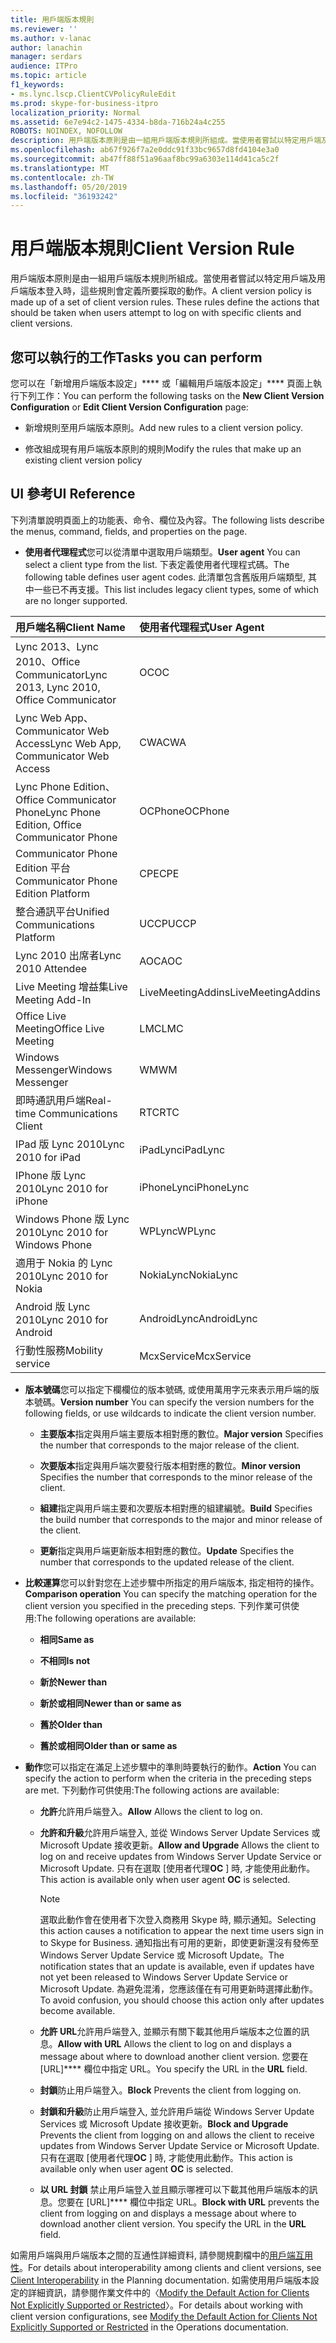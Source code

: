 ```yaml
---
title: 用戶端版本規則
ms.reviewer: ''
ms.author: v-lanac
author: lanachin
manager: serdars
audience: ITPro
ms.topic: article
f1_keywords:
- ms.lync.lscp.ClientCVPolicyRuleEdit
ms.prod: skype-for-business-itpro
localization_priority: Normal
ms.assetid: 6e7e94c2-1475-4334-b8da-716b24a4c255
ROBOTS: NOINDEX, NOFOLLOW
description: 用戶端版本原則是由一組用戶端版本規則所組成。當使用者嘗試以特定用戶端及用戶端版本登入時，這些規則會定義所要採取的動作。
ms.openlocfilehash: ab67f926f7a2e0ddc91f33bc9657d8fd4104e3a0
ms.sourcegitcommit: ab47ff88f51a96aaf8bc99a6303e114d41ca5c2f
ms.translationtype: MT
ms.contentlocale: zh-TW
ms.lasthandoff: 05/20/2019
ms.locfileid: "36193242"
---
```

# <a name="client-version-rule"></a><span data-ttu-id="2cbb0-104">用戶端版本規則</span><span class="sxs-lookup"><span data-stu-id="2cbb0-104">Client Version Rule</span></span>

<span data-ttu-id="2cbb0-p102">用戶端版本原則是由一組用戶端版本規則所組成。當使用者嘗試以特定用戶端及用戶端版本登入時，這些規則會定義所要採取的動作。</span><span class="sxs-lookup"><span data-stu-id="2cbb0-p102">A client version policy is made up of a set of client version rules. These rules define the actions that should be taken when users attempt to log on with specific clients and client versions.</span></span>

## <a name="tasks-you-can-perform"></a><span data-ttu-id="2cbb0-107">您可以執行的工作</span><span class="sxs-lookup"><span data-stu-id="2cbb0-107">Tasks you can perform</span></span>

<span data-ttu-id="2cbb0-108">您可以在「新增用戶端版本設定」\*\*\*\* 或「編輯用戶端版本設定」\*\*\*\* 頁面上執行下列工作：</span><span class="sxs-lookup"><span data-stu-id="2cbb0-108">You can perform the following tasks on the **New Client Version Configuration** or **Edit Client Version Configuration** page:</span></span>

- <span data-ttu-id="2cbb0-109">新增規則至用戶端版本原則。</span><span class="sxs-lookup"><span data-stu-id="2cbb0-109">Add new rules to a client version policy.</span></span>

- <span data-ttu-id="2cbb0-110">修改組成現有用戶端版本原則的規則</span><span class="sxs-lookup"><span data-stu-id="2cbb0-110">Modify the rules that make up an existing client version policy</span></span>

## <a name="ui-reference"></a><span data-ttu-id="2cbb0-111">UI 參考</span><span class="sxs-lookup"><span data-stu-id="2cbb0-111">UI Reference</span></span>

<span data-ttu-id="2cbb0-112">下列清單說明頁面上的功能表、命令、欄位及內容。</span><span class="sxs-lookup"><span data-stu-id="2cbb0-112">The following lists describe the menus, command, fields, and properties on the page.</span></span>

- <span data-ttu-id="2cbb0-113">**使用者代理程式**您可以從清單中選取用戶端類型。</span><span class="sxs-lookup"><span data-stu-id="2cbb0-113">**User agent** You can select a client type from the list.</span></span> <span data-ttu-id="2cbb0-114">下表定義使用者代理程式碼。</span><span class="sxs-lookup"><span data-stu-id="2cbb0-114">The following table defines user agent codes.</span></span> <span data-ttu-id="2cbb0-115">此清單包含舊版用戶端類型, 其中一些已不再支援。</span><span class="sxs-lookup"><span data-stu-id="2cbb0-115">This list includes legacy client types, some of which are no longer supported.</span></span>

|<span data-ttu-id="2cbb0-116">**用戶端名稱**</span><span class="sxs-lookup"><span data-stu-id="2cbb0-116">**Client Name**</span></span>|<span data-ttu-id="2cbb0-117">**使用者代理程式**</span><span class="sxs-lookup"><span data-stu-id="2cbb0-117">**User Agent**</span></span>|
|:-----|:-----|
|<span data-ttu-id="2cbb0-118">Lync 2013、Lync 2010、Office Communicator</span><span class="sxs-lookup"><span data-stu-id="2cbb0-118">Lync 2013, Lync 2010, Office Communicator</span></span>  <br/> |<span data-ttu-id="2cbb0-119">OC</span><span class="sxs-lookup"><span data-stu-id="2cbb0-119">OC</span></span>  <br/> |
|<span data-ttu-id="2cbb0-120">Lync Web App、Communicator Web Access</span><span class="sxs-lookup"><span data-stu-id="2cbb0-120">Lync Web App, Communicator Web Access</span></span>  <br/> |<span data-ttu-id="2cbb0-121">CWA</span><span class="sxs-lookup"><span data-stu-id="2cbb0-121">CWA</span></span>  <br/> |
|<span data-ttu-id="2cbb0-122">Lync Phone Edition、Office Communicator Phone</span><span class="sxs-lookup"><span data-stu-id="2cbb0-122">Lync Phone Edition, Office Communicator Phone</span></span>  <br/> |<span data-ttu-id="2cbb0-123">OCPhone</span><span class="sxs-lookup"><span data-stu-id="2cbb0-123">OCPhone</span></span>  <br/> |
|<span data-ttu-id="2cbb0-124">Communicator Phone Edition 平台</span><span class="sxs-lookup"><span data-stu-id="2cbb0-124">Communicator Phone Edition Platform</span></span>  <br/> |<span data-ttu-id="2cbb0-125">CPE</span><span class="sxs-lookup"><span data-stu-id="2cbb0-125">CPE</span></span>  <br/> |
|<span data-ttu-id="2cbb0-126">整合通訊平台</span><span class="sxs-lookup"><span data-stu-id="2cbb0-126">Unified Communications Platform</span></span>  <br/> |<span data-ttu-id="2cbb0-127">UCCP</span><span class="sxs-lookup"><span data-stu-id="2cbb0-127">UCCP</span></span>  <br/> |
|<span data-ttu-id="2cbb0-128">Lync 2010 出席者</span><span class="sxs-lookup"><span data-stu-id="2cbb0-128">Lync 2010 Attendee</span></span>  <br/> |<span data-ttu-id="2cbb0-129">AOC</span><span class="sxs-lookup"><span data-stu-id="2cbb0-129">AOC</span></span>  <br/> |
|<span data-ttu-id="2cbb0-130">Live Meeting 增益集</span><span class="sxs-lookup"><span data-stu-id="2cbb0-130">Live Meeting Add-In</span></span>  <br/> |<span data-ttu-id="2cbb0-131">LiveMeetingAddins</span><span class="sxs-lookup"><span data-stu-id="2cbb0-131">LiveMeetingAddins</span></span>  <br/> |
|<span data-ttu-id="2cbb0-132">Office Live Meeting</span><span class="sxs-lookup"><span data-stu-id="2cbb0-132">Office Live Meeting</span></span>  <br/> |<span data-ttu-id="2cbb0-133">LMC</span><span class="sxs-lookup"><span data-stu-id="2cbb0-133">LMC</span></span>  <br/> |
|<span data-ttu-id="2cbb0-134">Windows Messenger</span><span class="sxs-lookup"><span data-stu-id="2cbb0-134">Windows Messenger</span></span>  <br/> |<span data-ttu-id="2cbb0-135">WM</span><span class="sxs-lookup"><span data-stu-id="2cbb0-135">WM</span></span>  <br/> |
|<span data-ttu-id="2cbb0-136">即時通訊用戶端</span><span class="sxs-lookup"><span data-stu-id="2cbb0-136">Real-time Communications Client</span></span>  <br/> |<span data-ttu-id="2cbb0-137">RTC</span><span class="sxs-lookup"><span data-stu-id="2cbb0-137">RTC</span></span>  <br/> |
|<span data-ttu-id="2cbb0-138">IPad 版 Lync 2010</span><span class="sxs-lookup"><span data-stu-id="2cbb0-138">Lync 2010 for iPad</span></span>  <br/> |<span data-ttu-id="2cbb0-139">iPadLync</span><span class="sxs-lookup"><span data-stu-id="2cbb0-139">iPadLync</span></span>  <br/> |
|<span data-ttu-id="2cbb0-140">IPhone 版 Lync 2010</span><span class="sxs-lookup"><span data-stu-id="2cbb0-140">Lync 2010 for iPhone</span></span>  <br/> |<span data-ttu-id="2cbb0-141">iPhoneLync</span><span class="sxs-lookup"><span data-stu-id="2cbb0-141">iPhoneLync</span></span>  <br/> |
|<span data-ttu-id="2cbb0-142">Windows Phone 版 Lync 2010</span><span class="sxs-lookup"><span data-stu-id="2cbb0-142">Lync 2010 for Windows Phone</span></span>  <br/> |<span data-ttu-id="2cbb0-143">WPLync</span><span class="sxs-lookup"><span data-stu-id="2cbb0-143">WPLync</span></span>  <br/> |
|<span data-ttu-id="2cbb0-144">適用于 Nokia 的 Lync 2010</span><span class="sxs-lookup"><span data-stu-id="2cbb0-144">Lync 2010 for Nokia</span></span>  <br/> |<span data-ttu-id="2cbb0-145">NokiaLync</span><span class="sxs-lookup"><span data-stu-id="2cbb0-145">NokiaLync</span></span>  <br/> |
|<span data-ttu-id="2cbb0-146">Android 版 Lync 2010</span><span class="sxs-lookup"><span data-stu-id="2cbb0-146">Lync 2010 for Android</span></span>  <br/> |<span data-ttu-id="2cbb0-147">AndroidLync</span><span class="sxs-lookup"><span data-stu-id="2cbb0-147">AndroidLync</span></span>  <br/> |
|<span data-ttu-id="2cbb0-148">行動性服務</span><span class="sxs-lookup"><span data-stu-id="2cbb0-148">Mobility service</span></span>  <br/> |<span data-ttu-id="2cbb0-149">McxService</span><span class="sxs-lookup"><span data-stu-id="2cbb0-149">McxService</span></span>  <br/> |

- <span data-ttu-id="2cbb0-150">**版本號碼**您可以指定下欄欄位的版本號碼, 或使用萬用字元來表示用戶端的版本號碼。</span><span class="sxs-lookup"><span data-stu-id="2cbb0-150">**Version number** You can specify the version numbers for the following fields, or use wildcards to indicate the client version number.</span></span>

  - <span data-ttu-id="2cbb0-151">**主要版本**指定與用戶端主要版本相對應的數位。</span><span class="sxs-lookup"><span data-stu-id="2cbb0-151">**Major version** Specifies the number that corresponds to the major release of the client.</span></span>

  - <span data-ttu-id="2cbb0-152">**次要版本**指定與用戶端次要發行版本相對應的數位。</span><span class="sxs-lookup"><span data-stu-id="2cbb0-152">**Minor version** Specifies the number that corresponds to the minor release of the client.</span></span>

  - <span data-ttu-id="2cbb0-153">**組建**指定與用戶端主要和次要版本相對應的組建編號。</span><span class="sxs-lookup"><span data-stu-id="2cbb0-153">**Build** Specifies the build number that corresponds to the major and minor release of the client.</span></span>

  - <span data-ttu-id="2cbb0-154">**更新**指定與用戶端更新版本相對應的數位。</span><span class="sxs-lookup"><span data-stu-id="2cbb0-154">**Update** Specifies the number that corresponds to the updated release of the client.</span></span>

- <span data-ttu-id="2cbb0-155">**比較運算**您可以針對您在上述步驟中所指定的用戶端版本, 指定相符的操作。</span><span class="sxs-lookup"><span data-stu-id="2cbb0-155">**Comparison operation** You can specify the matching operation for the client version you specified in the preceding steps.</span></span> <span data-ttu-id="2cbb0-156">下列作業可供使用:</span><span class="sxs-lookup"><span data-stu-id="2cbb0-156">The following operations are available:</span></span>

  - <span data-ttu-id="2cbb0-157">**相同**</span><span class="sxs-lookup"><span data-stu-id="2cbb0-157">**Same as**</span></span>

  - <span data-ttu-id="2cbb0-158">**不相同**</span><span class="sxs-lookup"><span data-stu-id="2cbb0-158">**Is not**</span></span>

  - <span data-ttu-id="2cbb0-159">**新於**</span><span class="sxs-lookup"><span data-stu-id="2cbb0-159">**Newer than**</span></span>

  - <span data-ttu-id="2cbb0-160">**新於或相同**</span><span class="sxs-lookup"><span data-stu-id="2cbb0-160">**Newer than or same as**</span></span>

  - <span data-ttu-id="2cbb0-161">**舊於**</span><span class="sxs-lookup"><span data-stu-id="2cbb0-161">**Older than**</span></span>

  - <span data-ttu-id="2cbb0-162">**舊於或相同**</span><span class="sxs-lookup"><span data-stu-id="2cbb0-162">**Older than or same as**</span></span>

- <span data-ttu-id="2cbb0-163">**動作**您可以指定在滿足上述步驟中的準則時要執行的動作。</span><span class="sxs-lookup"><span data-stu-id="2cbb0-163">**Action** You can specify the action to perform when the criteria in the preceding steps are met.</span></span> <span data-ttu-id="2cbb0-164">下列動作可供使用:</span><span class="sxs-lookup"><span data-stu-id="2cbb0-164">The following actions are available:</span></span>

  - <span data-ttu-id="2cbb0-165">**允許**允許用戶端登入。</span><span class="sxs-lookup"><span data-stu-id="2cbb0-165">**Allow** Allows the client to log on.</span></span>

  - <span data-ttu-id="2cbb0-166">**允許和升級**允許用戶端登入, 並從 Windows Server Update Services 或 Microsoft Update 接收更新。</span><span class="sxs-lookup"><span data-stu-id="2cbb0-166">**Allow and Upgrade** Allows the client to log on and receive updates from Windows Server Update Service or Microsoft Update.</span></span> <span data-ttu-id="2cbb0-167">只有在選取 [使用者代理**OC** ] 時, 才能使用此動作。</span><span class="sxs-lookup"><span data-stu-id="2cbb0-167">This action is available only when user agent **OC** is selected.</span></span>

    > [!NOTE]
    > <span data-ttu-id="2cbb0-168">選取此動作會在使用者下次登入商務用 Skype 時, 顯示通知。</span><span class="sxs-lookup"><span data-stu-id="2cbb0-168">Selecting this action causes a notification to appear the next time users sign in to Skype for Business.</span></span> <span data-ttu-id="2cbb0-169">通知指出有可用的更新，即使更新還沒有發佈至 Windows Server Update Service 或 Microsoft Update。</span><span class="sxs-lookup"><span data-stu-id="2cbb0-169">The notification states that an update is available, even if updates have not yet been released to Windows Server Update Service or Microsoft Update.</span></span> <span data-ttu-id="2cbb0-170">為避免混淆，您應該僅在有可用更新時選擇此動作。</span><span class="sxs-lookup"><span data-stu-id="2cbb0-170">To avoid confusion, you should choose this action only after updates become available.</span></span>

  - <span data-ttu-id="2cbb0-171">**允許 URL**允許用戶端登入, 並顯示有關下載其他用戶端版本之位置的訊息。</span><span class="sxs-lookup"><span data-stu-id="2cbb0-171">**Allow with URL** Allows the client to log on and displays a message about where to download another client version.</span></span> <span data-ttu-id="2cbb0-172">您要在 [URL]\*\*\*\* 欄位中指定 URL。</span><span class="sxs-lookup"><span data-stu-id="2cbb0-172">You specify the URL in the **URL** field.</span></span>

  - <span data-ttu-id="2cbb0-173">**封鎖**防止用戶端登入。</span><span class="sxs-lookup"><span data-stu-id="2cbb0-173">**Block** Prevents the client from logging on.</span></span>

  - <span data-ttu-id="2cbb0-174">**封鎖和升級**防止用戶端登入, 並允許用戶端從 Windows Server Update Services 或 Microsoft Update 接收更新。</span><span class="sxs-lookup"><span data-stu-id="2cbb0-174">**Block and Upgrade** Prevents the client from logging on and allows the client to receive updates from Windows Server Update Service or Microsoft Update.</span></span> <span data-ttu-id="2cbb0-175">只有在選取 [使用者代理**OC** ] 時, 才能使用此動作。</span><span class="sxs-lookup"><span data-stu-id="2cbb0-175">This action is available only when user agent **OC** is selected.</span></span>

  - <span data-ttu-id="2cbb0-p110">**以 URL 封鎖** 禁止用戶端登入並且顯示哪裡可以下載其他用戶端版本的訊息。您要在 [URL]\*\*\*\* 欄位中指定 URL。</span><span class="sxs-lookup"><span data-stu-id="2cbb0-p110">**Block with URL** prevents the client from logging on and displays a message about where to download another client version. You specify the URL in the **URL** field.</span></span>

<span data-ttu-id="2cbb0-178">如需用戶端與用戶端版本之間的互通性詳細資料, 請參閱規劃檔中的[用戶端互用性](https://technet.microsoft.com/library/0f126571-91a2-45d5-855c-1e4ddb45fc04.aspx)。</span><span class="sxs-lookup"><span data-stu-id="2cbb0-178">For details about interoperability among clients and client versions, see [Client Interoperability](https://technet.microsoft.com/library/0f126571-91a2-45d5-855c-1e4ddb45fc04.aspx) in the Planning documentation.</span></span> <span data-ttu-id="2cbb0-179">如需使用用戶端版本設定的詳細資訊，請參閱作業文件中的〈[Modify the Default Action for Clients Not Explicitly Supported or Restricted](https://technet.microsoft.com/library/548dd0f5-62fe-4c3f-8952-2b9fd4c5fff3.aspx)〉。</span><span class="sxs-lookup"><span data-stu-id="2cbb0-179">For details about working with client version configurations, see [Modify the Default Action for Clients Not Explicitly Supported or Restricted](https://technet.microsoft.com/library/548dd0f5-62fe-4c3f-8952-2b9fd4c5fff3.aspx) in the Operations documentation.</span></span>

